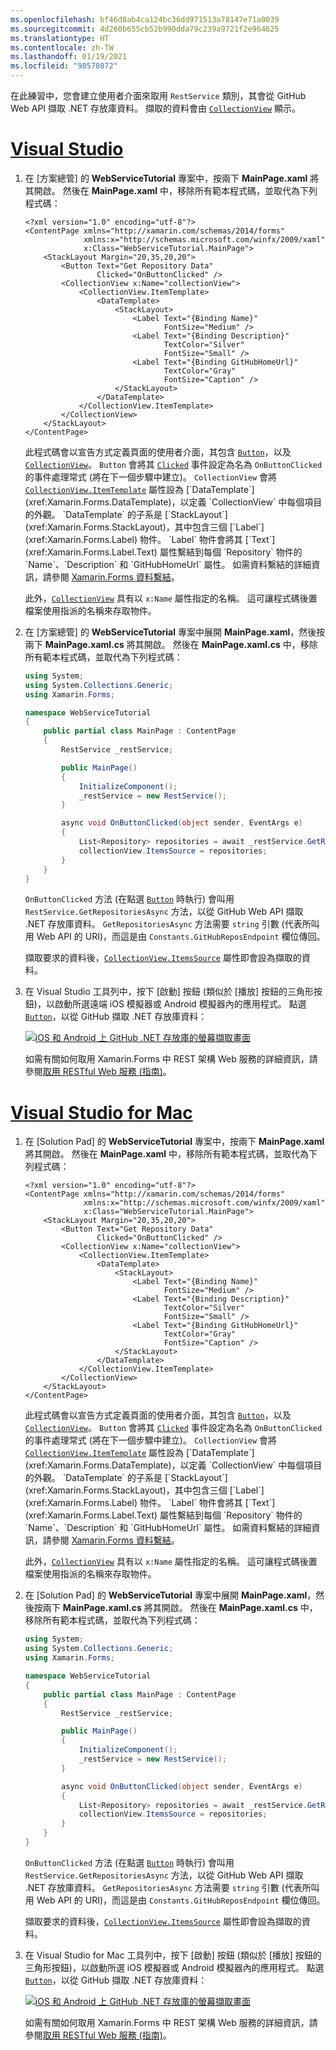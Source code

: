 ```yaml
---
ms.openlocfilehash: bf46d8ab4ca124bc36dd971513a78147e71a0039
ms.sourcegitcommit: 4d260b655cb52b990dda79c239a9721f2e964625
ms.translationtype: HT
ms.contentlocale: zh-TW
ms.lasthandoff: 01/19/2021
ms.locfileid: "98570872"
---
```

在此練習中，您會建立使用者介面來取用 `RestService` 類別，其會從 GitHub Web API 擷取 .NET 存放庫資料。 擷取的資料會由 [`CollectionView`](xref:Xamarin.Forms.CollectionView) 顯示。

# <a name="visual-studio"></a>[Visual Studio](#tab/vswin)

1. 在 [方案總管] 的 **WebServiceTutorial** 專案中，按兩下 **MainPage.xaml** 將其開啟。 然後在 **MainPage.xaml** 中，移除所有範本程式碼，並取代為下列程式碼：

    ```xaml
    <?xml version="1.0" encoding="utf-8"?>
    <ContentPage xmlns="http://xamarin.com/schemas/2014/forms"
                 xmlns:x="http://schemas.microsoft.com/winfx/2009/xaml"
                 x:Class="WebServiceTutorial.MainPage">
        <StackLayout Margin="20,35,20,20">
            <Button Text="Get Repository Data"
                    Clicked="OnButtonClicked" />
            <CollectionView x:Name="collectionView">
                <CollectionView.ItemTemplate>
                    <DataTemplate>
                        <StackLayout>
                            <Label Text="{Binding Name}"
                                   FontSize="Medium" />
                            <Label Text="{Binding Description}"
                                   TextColor="Silver"
                                   FontSize="Small" />
                            <Label Text="{Binding GitHubHomeUrl}"
                                   TextColor="Gray"
                                   FontSize="Caption" />
                        </StackLayout>
                    </DataTemplate>
                </CollectionView.ItemTemplate>
            </CollectionView>
        </StackLayout>
    </ContentPage>
    ```

    此程式碼會以宣告方式定義頁面的使用者介面，其包含 [`Button`](xref:Xamarin.Forms.Button)，以及 [`CollectionView`](xref:Xamarin.Forms.CollectionView)。 `Button` 會將其 [`Clicked`](xref:Xamarin.Forms.Button.Clicked) 事件設定為名為 `OnButtonClicked` 的事件處理常式 (將在下一個步驟中建立)。 `CollectionView` 會將 [`CollectionView.ItemTemplate`](xref:Xamarin.Forms.ItemsView`1.ItemTemplate) 屬性設為 [`DataTemplate`](xref:Xamarin.Forms.DataTemplate)，以定義 `CollectionView` 中每個項目的外觀。 `DataTemplate` 的子系是 [`StackLayout`](xref:Xamarin.Forms.StackLayout)，其中包含三個 [`Label`](xref:Xamarin.Forms.Label) 物件。 `Label` 物件會將其 [`Text`](xref:Xamarin.Forms.Label.Text) 屬性繫結到每個 `Repository` 物件的 `Name`、`Description` 和 `GitHubHomeUrl` 屬性。 如需資料繫結的詳細資訊，請參閱 [Xamarin.Forms 資料繫結](~/xamarin-forms/app-fundamentals/data-binding/index.md)。

    此外，[`CollectionView`](xref:Xamarin.Forms.CollectionView) 具有以 `x:Name` 屬性指定的名稱。 這可讓程式碼後置檔案使用指派的名稱來存取物件。

1. 在 [方案總管] 的 **WebServiceTutorial** 專案中展開 **MainPage.xaml**，然後按兩下 **MainPage.xaml.cs** 將其開啟。 然後在 **MainPage.xaml.cs** 中，移除所有範本程式碼，並取代為下列程式碼：

    ```csharp
    using System;
    using System.Collections.Generic;
    using Xamarin.Forms;

    namespace WebServiceTutorial
    {
        public partial class MainPage : ContentPage
        {
            RestService _restService;

            public MainPage()
            {
                InitializeComponent();
                _restService = new RestService();
            }

            async void OnButtonClicked(object sender, EventArgs e)
            {
                List<Repository> repositories = await _restService.GetRepositoriesAsync(Constants.GitHubReposEndpoint);
                collectionView.ItemsSource = repositories;
            }
        }
    }
    ```

    `OnButtonClicked` 方法 (在點選 [`Button`](xref:Xamarin.Forms.Button) 時執行) 會叫用 `RestService.GetRepositoriesAsync` 方法，以從 GitHub Web API 擷取 .NET 存放庫資料。 `GetRepositoriesAsync` 方法需要 `string` 引數 (代表所叫用 Web API 的 URI)，而這是由 `Constants.GitHubReposEndpoint` 欄位傳回。

    擷取要求的資料後，[`CollectionView.ItemsSource`](xref:Xamarin.Forms.ItemsView`1.ItemsSource) 屬性即會設為擷取的資料。

1. 在 Visual Studio 工具列中，按下 [啟動] 按鈕 (類似於 [播放] 按鈕的三角形按鈕)，以啟動所選遠端 iOS 模擬器或 Android 模擬器內的應用程式。 點選 [`Button`](xref:Xamarin.Forms.Button)，以從 GitHub 擷取 .NET 存放庫資料：

    [![iOS 和 Android 上 GitHub .NET 存放庫的螢幕擷取畫面](../images/consume-web-service.png)](../images/consume-web-service-large.png#lightbox)

    如需有關如何取用 Xamarin.Forms 中 REST 架構 Web 服務的詳細資訊，請參閱[取用 RESTful Web 服務 (指南)](~/xamarin-forms/data-cloud/web-services/rest.md)。

# <a name="visual-studio-for-mac"></a>[Visual Studio for Mac](#tab/vsmac)

1. 在 [Solution Pad] 的 **WebServiceTutorial** 專案中，按兩下 **MainPage.xaml** 將其開啟。 然後在 **MainPage.xaml** 中，移除所有範本程式碼，並取代為下列程式碼：

    ```xaml
    <?xml version="1.0" encoding="utf-8"?>
    <ContentPage xmlns="http://xamarin.com/schemas/2014/forms"
                 xmlns:x="http://schemas.microsoft.com/winfx/2009/xaml"
                 x:Class="WebServiceTutorial.MainPage">
        <StackLayout Margin="20,35,20,20">
            <Button Text="Get Repository Data"
                    Clicked="OnButtonClicked" />
            <CollectionView x:Name="collectionView">
                <CollectionView.ItemTemplate>
                    <DataTemplate>
                        <StackLayout>
                            <Label Text="{Binding Name}"
                                   FontSize="Medium" />
                            <Label Text="{Binding Description}"
                                   TextColor="Silver"
                                   FontSize="Small" />
                            <Label Text="{Binding GitHubHomeUrl}"
                                   TextColor="Gray"
                                   FontSize="Caption" />
                        </StackLayout>
                    </DataTemplate>
                </CollectionView.ItemTemplate>
            </CollectionView>
        </StackLayout>
    </ContentPage>
    ```

    此程式碼會以宣告方式定義頁面的使用者介面，其包含 [`Button`](xref:Xamarin.Forms.Button)，以及 [`CollectionView`](xref:Xamarin.Forms.CollectionView)。 `Button` 會將其 [`Clicked`](xref:Xamarin.Forms.Button.Clicked) 事件設定為名為 `OnButtonClicked` 的事件處理常式 (將在下一個步驟中建立)。 `CollectionView` 會將 [`CollectionView.ItemTemplate`](xref:Xamarin.Forms.ItemsView`1.ItemTemplate) 屬性設為 [`DataTemplate`](xref:Xamarin.Forms.DataTemplate)，以定義 `CollectionView` 中每個項目的外觀。 `DataTemplate` 的子系是 [`StackLayout`](xref:Xamarin.Forms.StackLayout)，其中包含三個 [`Label`](xref:Xamarin.Forms.Label) 物件。 `Label` 物件會將其 [`Text`](xref:Xamarin.Forms.Label.Text) 屬性繫結到每個 `Repository` 物件的 `Name`、`Description` 和 `GitHubHomeUrl` 屬性。 如需資料繫結的詳細資訊，請參閱 [Xamarin.Forms 資料繫結](~/xamarin-forms/app-fundamentals/data-binding/index.md)。

    此外，[`CollectionView`](xref:Xamarin.Forms.CollectionView) 具有以 `x:Name` 屬性指定的名稱。 這可讓程式碼後置檔案使用指派的名稱來存取物件。

1. 在 [Solution Pad] 的 **WebServiceTutorial** 專案中展開 **MainPage.xaml**，然後按兩下 **MainPage.xaml.cs** 將其開啟。 然後在 **MainPage.xaml.cs** 中，移除所有範本程式碼，並取代為下列程式碼：

    ```csharp
    using System;
    using System.Collections.Generic;
    using Xamarin.Forms;

    namespace WebServiceTutorial
    {
        public partial class MainPage : ContentPage
        {
            RestService _restService;

            public MainPage()
            {
                InitializeComponent();
                _restService = new RestService();
            }

            async void OnButtonClicked(object sender, EventArgs e)
            {
                List<Repository> repositories = await _restService.GetRepositoriesAsync(Constants.GitHubReposEndpoint);
                collectionView.ItemsSource = repositories;
            }
        }
    }
    ```

    `OnButtonClicked` 方法 (在點選 [`Button`](xref:Xamarin.Forms.Button) 時執行) 會叫用 `RestService.GetRepositoriesAsync` 方法，以從 GitHub Web API 擷取 .NET 存放庫資料。 `GetRepositoriesAsync` 方法需要 `string` 引數 (代表所叫用 Web API 的 URI)，而這是由 `Constants.GitHubReposEndpoint` 欄位傳回。

    擷取要求的資料後，[`CollectionView.ItemsSource`](xref:Xamarin.Forms.ItemsView`1.ItemsSource) 屬性即會設為擷取的資料。

1. 在 Visual Studio for Mac 工具列中，按下 [啟動] 按鈕 (類似於 [播放] 按鈕的三角形按鈕)，以啟動所選 iOS 模擬器或 Android 模擬器內的應用程式。 點選 [`Button`](xref:Xamarin.Forms.Button)，以從 GitHub 擷取 .NET 存放庫資料：

    [![iOS 和 Android 上 GitHub .NET 存放庫的螢幕擷取畫面](../images/consume-web-service.png)](../images/consume-web-service-large.png#lightbox)

    如需有關如何取用 Xamarin.Forms 中 REST 架構 Web 服務的詳細資訊，請參閱[取用 RESTful Web 服務 (指南)](~/xamarin-forms/data-cloud/web-services/rest.md)。
